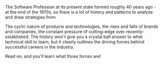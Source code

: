 The Software Profession at its present state formed roughly 40 years ago - at the end of the 1970s, so there is a lot of history and patterns to analyze and draw strategies from.

The cyclic nature of products and technologies, the rises and falls of brands and companies, the constant pressure of cutting-edge over recently-established. The history won't give you a crystal ball answer to what technical skill to learn, but it clearly outlines the driving forces behind successful careers in the industry.

Read on, and you'll learn what those forces are!